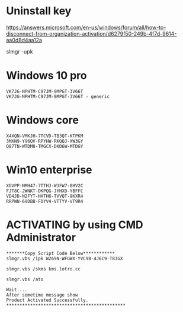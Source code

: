 # Uninstall key
https://answers.microsoft.com/en-us/windows/forum/all/how-to-disconnect-from-organization-activation/d6279f50-249b-4f7d-9614-aa0d8d4aa12a


slmgr -upk


#  Windows 10 pro
```
VK7JG-NPHTM-C97JM-9MPGT-3V66T 
VK7JG-NPHTM-C97JM-9MPGT-3V66T - generic
```
# Windows core
```
X4XQN-VMKJH-7TCVD-TB3QT-KTPKM
3MXN9-Y96QV-RPYHW-RKQQJ-XW3GY
Q87TN-WTDM8-TMGCX-DKD6W-MTDGY
```
# Win10 enterprise
```
XGVPP-NMH47-7TTHJ-W3FW7-8HV2C
FJT8C-2WNKT-DKPQG-JYHXD-YBFFC
VD4JD-N2FYT-HHTH6-TVVQT-9KXR4
RRPWN-69DBB-FDYV4-VTTYV-VT9R4
```
# ACTIVATING by using CMD Administrator
```
*******Copy Script Code Below************
slmgr.vbs /ipk W269N-WFGWX-YVC9B-4J6C9-T83GX

slmgr.vbs /skms kms.lotro.cc
     
slmgr.vbs /ato

Wait....
After sometime message show
Product Activated Successfully.
*********************************************
```
